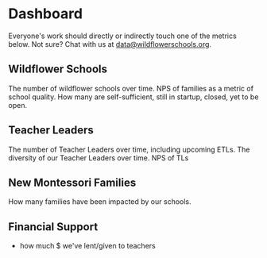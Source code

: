 # Dashboard

Everyone's work should directly or indirectly touch one of the metrics below.
Not sure? Chat with us at data@wildflowerschools.org.

## Wildflower Schools

The number of wildflower schools over time.
NPS of families as a metric of school quality.
How many are self-sufficient, still in startup, closed, yet to be open.

## Teacher Leaders

The number of Teacher Leaders over time, including upcoming ETLs.
The diversity of our Teacher Leaders over time.
NPS of TLs

## New Montessori Families

How many families have been impacted by our schools.

## Financial Support

- how much \$ we've lent/given to teachers
